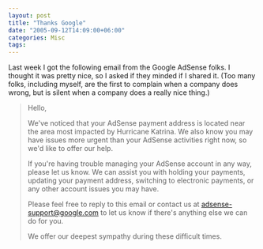 ```yaml
---
layout: post
title: "Thanks Google"
date: "2005-09-12T14:09:00+06:00"
categories: Misc 
tags: 
---
```


Last week I got the following email from the Google AdSense folks. I thought it was pretty nice, so I asked if they minded if I shared it. (Too many folks, including myself, are the first to complain when a company does wrong, but is silent when a company does a really nice thing.)

<blockquote>
Hello,

We've noticed that your AdSense payment address is located near the area most impacted by Hurricane Katrina. We also know you may have issues more urgent than your AdSense activities right now, so we'd like to offer our help.

If you're having trouble managing your AdSense account in any way, please let us know. We can assist you with holding your payments, updating your payment address, switching to electronic payments, or any other account issues you may have.

Please feel free to reply to this email or contact us at adsense-support@google.com to let us know if there's anything else we can do for you.

We offer our deepest sympathy during these difficult times.
</blockquote>